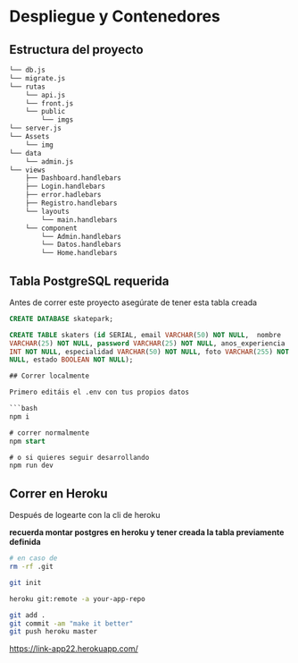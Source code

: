 # Despliegue y Contenedores

## Estructura del proyecto

```bash
└── db.js
└── migrate.js
└── rutas
    └── api.js
    └── front.js
    └── public
        └── imgs
└── server.js
└── Assets
    └── img
└── data
    └── admin.js
└── views
    ├── Dashboard.handlebars
    ├── Login.handlebars
    ├── error.hadlebars
    ├── Registro.handlebars
    └── layouts
        └── main.handlebars
    └── component
        └── Admin.handlebars
        └── Datos.handlebars
        └── Home.handlebars
```

## Tabla PostgreSQL requerida

Antes de correr este proyecto asegúrate de tener esta tabla creada

```sql
CREATE DATABASE skatepark;

CREATE TABLE skaters (id SERIAL, email VARCHAR(50) NOT NULL,  nombre
VARCHAR(25) NOT NULL, password VARCHAR(25) NOT NULL, anos_experiencia
INT NOT NULL, especialidad VARCHAR(50) NOT NULL, foto VARCHAR(255) NOT
NULL, estado BOOLEAN NOT NULL);

## Correr localmente

Primero editáis el .env con tus propios datos

```bash
npm i

# correr normalmente
npm start

# o si quieres seguir desarrollando
npm run dev
```

## Correr en Heroku

Después de logearte con la cli de heroku

**recuerda montar postgres en heroku y tener creada la tabla previamente definida**

```bash
# en caso de
rm -rf .git

git init

heroku git:remote -a your-app-repo

git add .
git commit -am "make it better"
git push heroku master
```
https://link-app22.herokuapp.com/